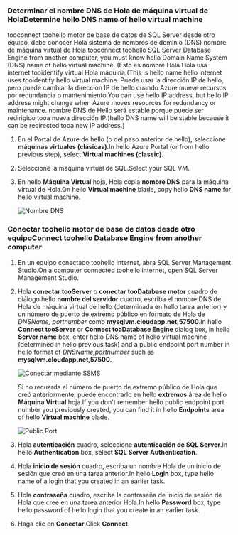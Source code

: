 ### <a name="determine-hello-dns-name-of-hello-virtual-machine"></a><span data-ttu-id="264a4-101">Determinar el nombre DNS de Hola de máquina virtual de Hola</span><span class="sxs-lookup"><span data-stu-id="264a4-101">Determine hello DNS name of hello virtual machine</span></span>
<span data-ttu-id="264a4-102">tooconnect toohello motor de base de datos de SQL Server desde otro equipo, debe conocer Hola sistema de nombres de dominio (DNS) nombre de máquina virtual de Hola.</span><span class="sxs-lookup"><span data-stu-id="264a4-102">tooconnect toohello SQL Server Database Engine from another computer, you must know hello Domain Name System (DNS) name of hello virtual machine.</span></span> <span data-ttu-id="264a4-103">(Esto es nombre Hola Hola usa internet tooidentify virtual Hola máquina.</span><span class="sxs-lookup"><span data-stu-id="264a4-103">(This is hello name hello internet uses tooidentify hello virtual machine.</span></span> <span data-ttu-id="264a4-104">Puede usar la dirección IP de hello, pero puede cambiar la dirección IP de hello cuando Azure mueve recursos por redundancia o mantenimiento.</span><span class="sxs-lookup"><span data-stu-id="264a4-104">You can use hello IP address, but hello IP address might change when Azure moves resources for redundancy or maintenance.</span></span> <span data-ttu-id="264a4-105">nombre DNS de Hello será estable porque puede ser redirigido tooa nueva dirección IP.)</span><span class="sxs-lookup"><span data-stu-id="264a4-105">hello DNS name will be stable because it can be redirected tooa new IP address.)</span></span>  

1. <span data-ttu-id="264a4-106">En el Portal de Azure de hello (o del paso anterior de hello), seleccione **máquinas virtuales (clásicas)**.</span><span class="sxs-lookup"><span data-stu-id="264a4-106">In hello Azure Portal (or from hello previous step), select **Virtual machines (classic)**.</span></span>
2. <span data-ttu-id="264a4-107">Seleccione la máquina virtual de SQL.</span><span class="sxs-lookup"><span data-stu-id="264a4-107">Select your SQL VM.</span></span>
3. <span data-ttu-id="264a4-108">En hello **Máquina Virtual** hoja, Hola copia **nombre DNS** para la máquina virtual de Hola.</span><span class="sxs-lookup"><span data-stu-id="264a4-108">On hello **Virtual machine** blade, copy hello **DNS name** for hello virtual machine.</span></span>
   
    ![Nombre DNS](./media/virtual-machines-sql-server-connection-steps/sql-vm-dns-name.png)

### <a name="connect-toohello-database-engine-from-another-computer"></a><span data-ttu-id="264a4-110">Conectar toohello motor de base de datos desde otro equipo</span><span class="sxs-lookup"><span data-stu-id="264a4-110">Connect toohello Database Engine from another computer</span></span>
1. <span data-ttu-id="264a4-111">En un equipo conectado toohello internet, abra SQL Server Management Studio.</span><span class="sxs-lookup"><span data-stu-id="264a4-111">On a computer connected toohello internet, open SQL Server Management Studio.</span></span>
2. <span data-ttu-id="264a4-112">Hola **conectar tooServer** o **conectar tooDatabase motor** cuadro de diálogo hello **nombre del servidor** cuadro, escriba el nombre DNS de Hola de máquina virtual de hello (determinada en hello tarea anterior) y un número de puerto de extremo público en formato de Hola de *DNSName, portnumber* como **mysqlvm.cloudapp.net,57500**.</span><span class="sxs-lookup"><span data-stu-id="264a4-112">In hello **Connect tooServer** or **Connect tooDatabase Engine** dialog box, in hello **Server name** box, enter hello DNS name of hello virtual machine (determined in hello previous task) and a public endpoint port number in hello format of *DNSName,portnumber* such as **mysqlvm.cloudapp.net,57500**.</span></span>
   
    ![Conectar mediante SSMS](./media/virtual-machines-sql-server-connection-steps/33Connect-SSMS.png)
   
    <span data-ttu-id="264a4-114">Si no recuerda el número de puerto de extremo público de Hola que creó anteriormente, puede encontrarlo en hello **extremos** área de hello **Máquina Virtual** hoja.</span><span class="sxs-lookup"><span data-stu-id="264a4-114">If you don't remember hello public endpoint port number you previously created, you can find it in hello **Endpoints** area of hello **Virtual machine** blade.</span></span>
   
    ![Public Port](./media/virtual-machines-sql-server-connection-steps/sql-vm-port-number.png)
3. <span data-ttu-id="264a4-116">Hola **autenticación** cuadro, seleccione **autenticación de SQL Server**.</span><span class="sxs-lookup"><span data-stu-id="264a4-116">In hello **Authentication** box, select **SQL Server Authentication**.</span></span>
4. <span data-ttu-id="264a4-117">Hola **inicio de sesión** cuadro, escriba un nombre Hola de un inicio de sesión que creó en una tarea anterior.</span><span class="sxs-lookup"><span data-stu-id="264a4-117">In hello **Login** box, type hello name of a login that you created in an earlier task.</span></span>
5. <span data-ttu-id="264a4-118">Hola **contraseña** cuadro, escriba la contraseña de inicio de sesión de Hola que cree en una tarea anterior Hola.</span><span class="sxs-lookup"><span data-stu-id="264a4-118">In hello **Password** box, type hello password of hello login that you create in an earlier task.</span></span>
6. <span data-ttu-id="264a4-119">Haga clic en **Conectar**.</span><span class="sxs-lookup"><span data-stu-id="264a4-119">Click **Connect**.</span></span>

